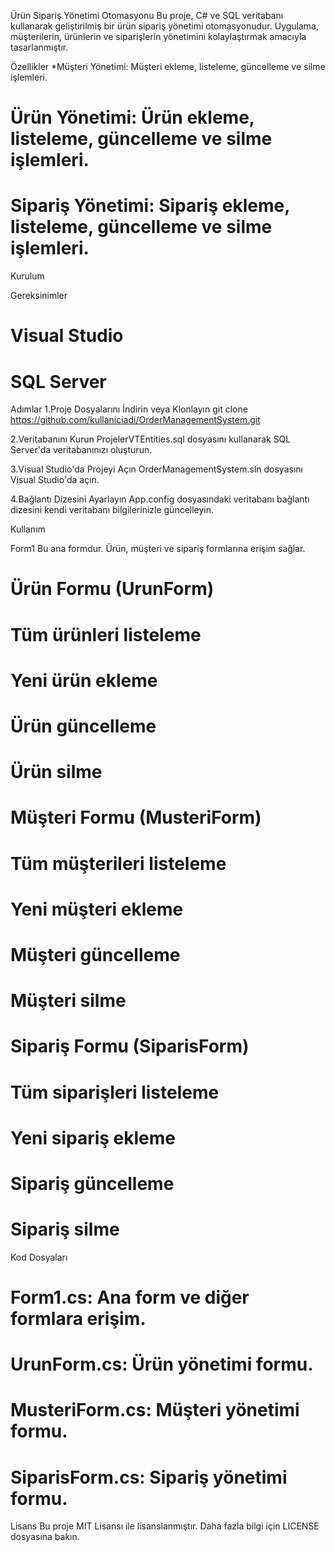 Ürün Sipariş Yönetimi Otomasyonu
Bu proje, C# ve SQL veritabanı kullanarak geliştirilmiş bir ürün sipariş yönetimi otomasyonudur. Uygulama, müşterilerin, ürünlerin ve siparişlerin yönetimini kolaylaştırmak amacıyla tasarlanmıştır.

Özellikler
*Müşteri Yönetimi: Müşteri ekleme, listeleme, güncelleme ve silme işlemleri.
# Ürün Yönetimi: Ürün ekleme, listeleme, güncelleme ve silme işlemleri.
# Sipariş Yönetimi: Sipariş ekleme, listeleme, güncelleme ve silme işlemleri.

Kurulum

Gereksinimler

# Visual Studio
# SQL Server

Adımlar
1.Proje Dosyalarını İndirin veya Klonlayın
git clone https://github.com/kullaniciadi/OrderManagementSystem.git

2.Veritabanını Kurun
ProjelerVTEntities.sql dosyasını kullanarak SQL Server'da veritabanınızı oluşturun.

3.Visual Studio'da Projeyi Açın
OrderManagementSystem.sln dosyasını Visual Studio'da açın.

4.Bağlantı Dizesini Ayarlayın
App.config dosyasındaki veritabanı bağlantı dizesini kendi veritabanı bilgilerinizle güncelleyin.

Kullanım

Form1
Bu ana formdur. Ürün, müşteri ve sipariş formlarına erişim sağlar.

 # Ürün Formu (UrunForm)
   # Tüm ürünleri listeleme
   # Yeni ürün ekleme
   # Ürün güncelleme
   # Ürün silme
   # Müşteri Formu (MusteriForm)

# Tüm müşterileri listeleme
   # Yeni müşteri ekleme
   # Müşteri güncelleme
   # Müşteri silme

# Sipariş Formu (SiparisForm)
  # Tüm siparişleri listeleme
  # Yeni sipariş ekleme
  # Sipariş güncelleme
  # Sipariş silme
  
Kod Dosyaları
# Form1.cs: Ana form ve diğer formlara erişim.
# UrunForm.cs: Ürün yönetimi formu.
# MusteriForm.cs: Müşteri yönetimi formu.
# SiparisForm.cs: Sipariş yönetimi formu.

Lisans
Bu proje MIT Lisansı ile lisanslanmıştır. Daha fazla bilgi için LICENSE dosyasına bakın.


